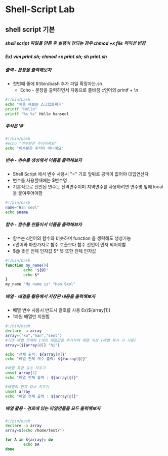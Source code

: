 Shell-Script Lab
================
shell script 기본
------------------
##### shell script 파일을 만든 후 실행이 안되는 경우 chmod +x file 퍼미션 변경
##### Ex) vim print.sh;  chmod +x print.sh; sh print.sh

##### 출력 - 문장을 출력해보자
* 첫번째 줄에 #!/bin/bash 추가 파일 확장자는.sh
  * Echo - 문장을 출력하면서 자동으로 줄바꿈 c언어의 printf + \n
```sh
#!/bin/bash
echo "처음 해보는 스크립트짜기"
printf "Hello"
printf "%s %s" Hello hanseol
```
##### 주석은 '#'
```sh
#!/bin/bash
#echo "이부분은 주석이예요"
echo "이부분은 주석이 아니예요"
```
##### 변수 - 변수를 생성해서 이름을 출력해보자
* Shell Script 에서 변수 사용시 "=" 기호 앞뒤로 공백이 없어야 대입연산자
* 변수를 사용할때에는 $변수명
* 기본적으로 선언된 변수는 전역변수이며 지역변수를 사용하려면 변수명 앞에 local을 붙여주어야함
```sh
#!/bin/bash
name="Han seol"
echo $name
```

##### 함수 - 함수를 만들어서 이름을 출력해보자
* 함수는 c언어의 함수와 비슷하며 function 을 생략해도 생성가능
* c언어와 마찬가지로 함수 호출보다 함수 선언이 먼저 되어야함
* $@ 뜻은 전체 인자값 $* 뜻 또한 전체 인자값
```sh
#!/bin/bash
function my_name(){
        echo "${@}"
        echo $*
}
my_name "My name is" "Han Seol"
```

##### 배열 - 배열을 활용해서 저장된 내용을 출력해보자
* 배열 변수 사용시 반드시 괄호를 사용 Ex)${array[1]}
* 1차원 배열만 지원함

```sh
#!/bin/bash
declare -a array
array=("ko","han","seol")
#기존 배열 전체에 1개의 배열값을 추가하여 배열 저장 (배열 복사 시 사용)
array=(${array[@]} "hi")

echo "전체 출력: ${array[@]}"
echo "배열 전체 개수 출력: ${#array[@]}"

#배열 특정 요소 지우기
unset array[2]
echo "배열 전체 출력 : ${array[@]}"

#배열의 전체 요소 지우기
unset array
echo "배열 전체 출력 : ${array[@]}"
```
##### 배열 활용 - 경로에 있는 파일명들을 모두 출력해보자
```sh
#!/bin/bash
declare -a array
array=$(echo /home/test/*)

for A in ${array}; do
        echo $A
done
```

